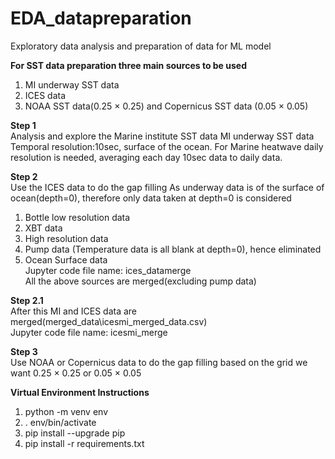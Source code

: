 # EDA_datapreparation
Exploratory data analysis and preparation of data for ML model

**For SST data preparation three main sources to be used**
1. MI underway SST data
2. ICES data
3. NOAA SST data(0.25 &times; 0.25) and Copernicus SST data (0.05 &times; 0.05)

**Step 1**<br>
Analysis and explore the Marine institute SST data
MI underway SST data 
Temporal resolution:10sec, surface of the ocean.
For Marine heatwave daily resolution is needed, averaging each day 10sec data to daily data.

**Step 2**<br>
Use the ICES data to do the gap filling 
As underway data is of the surface of ocean(depth=0), therefore only data taken at depth=0 is considered
1. Bottle low resolution data
2. XBT data
3. High resolution data
4. Pump data (Temperature data is all blank at depth=0), hence eliminated
5. Ocean Surface data<br>
Jupyter code file name: ices_datamerge<br>
All the above sources are merged(excluding pump data)<br>


**Step 2.1**<br>
After this MI and ICES data are merged(merged_data\\icesmi_merged_data.csv)<br>
Jupyter code file name: icesmi_merge


**Step 3**<br>
Use NOAA or Copernicus data to do the gap filling based on the grid we want 0.25 &times; 0.25 or 0.05 &times; 0.05

**Virtual Environment Instructions**<br>
1. python -m venv env<br>
2. . env/bin/activate<br>
3. pip install --upgrade pip <br>
4. pip install -r requirements.txt<br>


